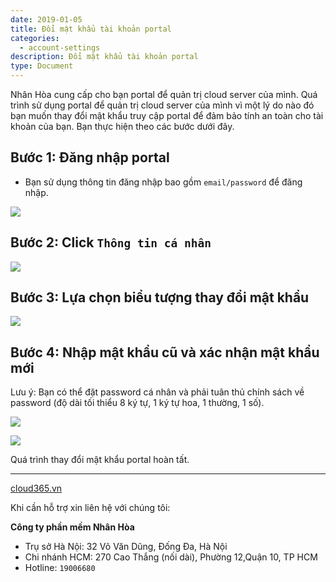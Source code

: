 ```yaml
---
date: 2019-01-05
title: Đổi mật khẩu tài khoản portal
categories:
  - account-settings
description: Đổi mật khẩu tài khoản portal
type: Document
---
```


Nhân Hòa cung cấp cho bạn portal để quản trị cloud server của mình. Quá trình sử dụng portal để quản trị cloud server của mình vì một lý do nào đó bạn muốn thay đổi mật khẩu truy cập portal để đảm bảo tính an toàn cho tài khoản của bạn. Bạn thực hiện theo các bước dưới đây.

## Bước 1: Đăng nhập portal

+ Bạn sử dụng thông tin đăng nhập bao gồm `email/password` để đăng nhập.

![](/images/img-change-pass-portal/Screenshot_202.png)

## Bước 2: Click `Thông tin cá nhân`

![](/images/img-change-pass-portal/Screenshot_203.png)

## Bước 3: Lựa chọn biểu tượng thay đổi mật khẩu

![](/images/img-change-pass-portal/Screenshot_204.png)

## Bước 4: Nhập mật khẩu cũ và xác nhận mật khẩu mới

Lưu ý: Bạn có thể đặt password cá nhân và phải tuân thủ chính sách về password (độ dài tối thiểu 8 ký tự, 1 ký tự hoa, 1 thường, 1 số).

![](/images/img-change-pass-portal/Screenshot_205.png)


![](/images/img-change-pass-portal/Screenshot_206.png)

Quá trình thay đổi mật khẩu portal hoàn tất.

---
<a href="https://cloud365.vn/" target="_blank">cloud365.vn</a>

Khi cần hỗ trợ xin liên hệ với chúng tôi:

**Công ty phần mềm Nhân Hòa**
- Trụ sở Hà Nội: 32 Võ Văn Dũng, Đống Đa, Hà Nội
- Chi nhánh HCM: 270 Cao Thắng (nối dài), Phường 12,Quận 10, TP HCM
- Hotline: `19006680`